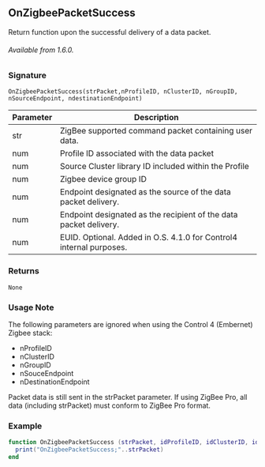 ## OnZigbeePacketSuccess

Return function upon the successful delivery of a data packet.

###### Available from 1.6.0.


### Signature

`OnZigbeePacketSuccess(strPacket,nProfileID, nClusterID, nGroupID, nSourceEndpoint, ndestinationEndpoint)`


| Parameter | Description                                                         |
| --------- | ------------------------------------------------------------------- |
| str       | ZigBee supported command packet containing user data.               |
| num       | Profile ID associated with the data packet                          |
| num       | Source Cluster library ID included within the Profile               |
| num       | Zigbee device group ID                                              |
| num       | Endpoint designated as the source of the data packet delivery.      |
| num       | Endpoint designated as the recipient of the data packet delivery.   |
| num       | EUID. Optional. Added in O.S. 4.1.0 for Control4 internal purposes. |


### Returns

`None`


### Usage Note

The following parameters are ignored when using the Control 4 (Embernet) Zigbee stack: 

- nProfileID
- nClusterID
- nGroupID
- nSouceEndpoint
- nDestinationEndpoint

Packet data is still sent in the strPacket parameter. If using ZigBee Pro, all data (including strPacket) must conform to ZigBee Pro format. 


### Example

```lua
function OnZigbeePacketSuccess (strPacket, idProfileID, idClusterID, idGroupID, sourceEndpoint,destinationEndpoint)
  print("OnZigbeePacketSuccess;"..strPacket)  
end
```